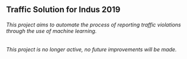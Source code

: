 ## Traffic Solution for Indus 2019
###### This project aims to automate the process of reporting traffic violations through the use of machine learning.
###### This project is no longer active, no future improvements will be made.

